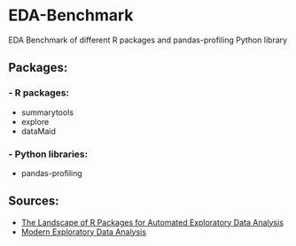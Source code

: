 # EDA-Benchmark
EDA Benchmark of different R packages and pandas-profiling Python library

## Packages:

### - R packages:

- summarytools
- explore
- dataMaid

### - Python libraries:

- pandas-profiling


## Sources:

- [The Landscape of R Packages for Automated Exploratory Data Analysis](https://www.groundai.com/project/the-landscape-of-r-packages-for-automated-exploratory-data-analysis/1)
- [Modern Exploratory Data Analysis](https://towardsdatascience.com/modern-exploratory-data-analysis-29fdbecec957)
